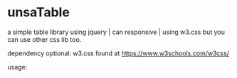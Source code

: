 # unsaTable
a simple table library using jquery | can responsive | using w3.css but you can use other css lib too.

dependency optional:
w3.css found at https://www.w3schools.com/w3css/

usage:

<script>
  var table;
  table = new unsaTable();
  table.initialize($(".target-div"), {
    headers: [
      {label:'Fullname', style:'width:350px', css: 'example-css hide-small-css'},
      {label:'Address'},
    ]
  });
  
  table.parse([]);

  
</script>

